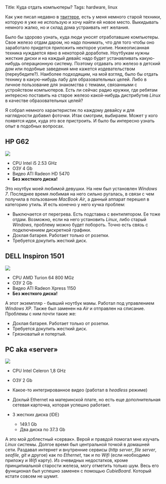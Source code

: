Title: Куда отдать компьютеры?
Tags: hardware, linux

Как уже  писал недавно в [твиттере][twit],  есть у меня немного  старой техники,
которую  я уже  не использую  и хочу  найти ей  новое место.  Выкидывать немного
жалко, но и склад дома устраивать нет желания.

Было бы здорово  узнать, куда люди уносят отработавшие  компьютеры.  Свое железо
отдам  даром, но  надо  понимать, что  для того  чтобы  оно заработало  придется
приложить  некторое усилие.   Нижеописанная техника  нуждается явно  в некоторой
доработке.   Ноутбукам  нужны  жесткие  диски  и на  каждый  девайс  надо  будет
устанавливать какую-нибудь операционную систему.   Поэтому отдавать это железо в
детский дом  или подобные заведения мне  кажется издевательством (переубедите?).
Наиболее подходящим, на  мой взгляд, было бы отдать технику  в какую-нибудь лабу
для образовательных целей.   Либо в личное пользование для  знакомства с темами,
связанными с устройством  компьютеров. Есть ли сейчас радио  кружки, где ребятам
интересно поставить на старое железо какой-нибудь дистрибутив *Linux* в качестве
образовательных целей?

Я  собрал немного  характеристик по  каждому девайсу  и для  наглядности добавил
фоточки.  Итак  смотрим, выбираем.   Может у  кого появятся  идеи, куда  это все
пристроить. И было бы интересно узнать опыт в подобных вопросах.

## HP G62

![]({filename}/images/comp-hp.jpg)

* CPU Intel i5 2.53 GHz
* ОЗУ 4 Gb
* Видео ATI Radeon HD 5470
* **Без жесткого диска!**

Это ноутбук моей любимой девушки. На  нем был установлен *Windows 7*.  Последнее
время любимая  на него  сильно ругалась,  в связи с  чем получила  в пользование
*MacBook Air*,  а данный аппарат  перешел в категорию  утиль.  И есть  конечно у
него кучка проблем:

* Выключается  от перегрева.   Есть подставка  с вентилятором.   Ее тоже  отдам.
  Возможно, если  на него  установить *Linux*,  либо старый  *Windows*, проблему
  можно будет побороть. Точно есть связь с подключением дискретной графики.
* Дохлая батарея. Работает только от розетки.
* Требуется докупить жесткий диск.

## DELL Inspiron 1501

![]({filename}/images/comp-dell.jpg)

* CPU AMD Turion 64 800 MGz
* ОЗУ 2 Gb
* Видео ATI Radeon Xpress 1150
* **Без жесткого диска!**

А  этот экземпляр  -  бывший  ноутбук мамы.   Работал  под управлением  *Windows
XP*. Также был  заменен на *Air* и  отправлен на списание. Проблемы  с ним почти
такие же:

* Дохлая батарея. Работает только от розетки.
* Требуется докупить жесткий диск.
* Грязноватый и потертый.

## PC aka «server»

![]({filename}/images/comp-pc.jpg)

* CPU Intel Celeron 1,8 GHz
* ОЗУ 2 Gb
* Какое-то интегрированное видео (работал в *headless* режиме)
* Дохлый  Ethernet на  материнской  плате, но  есть  еще дополнительная  сетевая
  карточка, которая успешно работает.
* 3 жестких диска (IDE)

    * 149.1 Gb
    * Два диска по 37.3 Gb

А это  мой доблестный  «сервак».  Верой  и правдой  помогал мне  изучать *Linux*
системы. Долгое время был центральной  точкой в домашней сети. Раздавал интернет
и внутренние сервисы  (*http server*, *file server*, *seafile*,  *git* и другое)
как по *Ethernet*, так и по *Wifi* (если необходимо приложу и *Wifi* карту).  Из
очевидных  недостатков,  кроме  принципиальной старости  железа,  могу  отметить
только   шум.    Весь   его   функционал   был   успешно   заменен   с   помощью
*CubieBoard*. Который кстати совсем не шумит.

[twit]: https://twitter.com/puzan/status/567212984490295296
